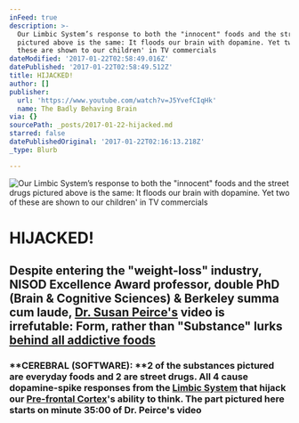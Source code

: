 ```yaml
---
inFeed: true
description: >-
  Our Limbic System’s response to both the "innocent" foods and the street drugs
  pictured above is the same: It floods our brain with dopamine. Yet two of
  these are shown to our children' in TV commercials
dateModified: '2017-01-22T02:58:49.016Z'
datePublished: '2017-01-22T02:58:49.512Z'
title: HIJACKED!
author: []
publisher:
  url: 'https://www.youtube.com/watch?v=J5YvefCIqHk'
  name: The Badly Behaving Brain
via: {}
sourcePath: _posts/2017-01-22-hijacked.md
starred: false
datePublishedOriginal: '2017-01-22T02:16:13.218Z'
_type: Blurb

---
```

![Our Limbic System’s response to both the "innocent" foods and the street drugs pictured above is the same: It floods our brain with dopamine. Yet two of these are shown to our children' in TV commercials](https://imgflo.herokuapp.com/graph/2b2431f8e7ba7b0/06543e9fb52d54d5ee60e4d4f903cdcc/croprotate.png?cropheight=561&cropwidth=990&degrees=0&input=https%3A%2F%2Fthe-grid-user-content.s3-us-west-2.amazonaws.com%2F31311477-b8bb-4d5b-aa59-571422446083.png&x=4&y=0)

# HIJACKED!

## Despite entering the "weight-loss" industry, NISOD Excellence Award professor, double PhD (Brain & Cognitive Sciences) & Berkeley summa cum laude, [Dr. Susan Peirce's][0] video is irrefutable: Form, rather than "Substance" lurks [behind all addictive foods][1]

### **CEREBRAL (SOFTWARE): **2 of the substances pictured are everyday foods and 2 are street drugs. All 4 cause dopamine-spike responses from the [Limbic System][2] that hijack our [Pre-frontal Cortex][3]'s ability to think. The part pictured here starts on minute 35:00 of Dr. Peirce's video

[0]: http://susanpeircethompson.com/about-susan/
[1]: https://www.youtube.com/watch?v=J5YvefCIqHk
[2]: https://www.reference.com/science/limbic-system-39014f3c7323b28c?qo=cdpArticles
[3]: https://www.reference.com/science/prefrontal-cortex-3a271896b743339b